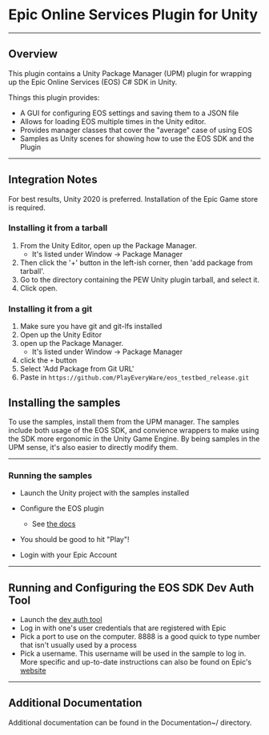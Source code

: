# Epic Online Services Plugin for Unity

----------------------------------------------------------------------------------------
## Overview
This plugin contains a Unity Package Manager (UPM) plugin for wrapping up the Epic Online Services (EOS) C# SDK in Unity. 

Things this plugin provides:

* A GUI for configuring EOS settings and saving them to a JSON file
* Allows for loading EOS multiple times in the Unity editor.
* Provides manager classes that cover the "average" case of using EOS
* Samples as Unity scenes for showing how to use the EOS SDK and the Plugin

----------------------------------------------------------------------------------------
## Integration Notes
For best results, Unity 2020 is preferred. 
Installation of the Epic Game store is required.

### Installing it from a tarball
1. From the Unity Editor, open up the Package Manager.
    * It's listed under Window -> Package Manager
2. Then click the '+' button in the left-ish corner, then 'add package from tarball'.
3. Go to the directory containing the PEW Unity plugin tarball, and select it.
4. Click open.

### Installing it from a git
1. Make sure you have git and git-lfs installed
2. Open up the Unity Editor
3. open up the Package Manager.
    * It's listed under Window -> Package Manager
4. click the ```+``` button
5. Select 'Add Package from Git URL'
6. Paste in ```https://github.com/PlayEveryWare/eos_testbed_release.git```

## Installing the samples
To use the samples, install them from the UPM manager. The samples include both usage of the EOS SDK, and convience wrappers to make using the 
SDK more ergonomic in the Unity Game Engine. By being samples in the UPM sense, it's also easier to directly modify them.

-------------------------------------------------------------------------
### Running the samples
* Launch the Unity project with the samples installed

* Configure the EOS plugin
    * See [the docs](Documentation~/configuring_the_eos_plugin.md)

* You should be good to hit "Play"! 

* Login with your Epic Account

----------------------------------------------------------------------------------------
## Running and Configuring the EOS SDK Dev Auth Tool
* Launch the [dev auth tool](https://dev.epicgames.com/docs/services/en-US/DeveloperAuthenticationTool/index.html)
* Log in with one's user credentials that are registered with Epic
* Pick a port to use on the computer. 8888 is a good quick to type number that isn't usually used by a process
* Pick a username. This username will be used in the sample to log in.
More specific and up-to-date instructions can also be found on Epic's [website](https://dev.epicgames.com/docs/services/en-US/DeveloperAuthenticationTool/index.html)

----------------------------------------------------------------------------------------
## Additional Documentation
Additional documentation can be found in the Documentation~/ directory.
